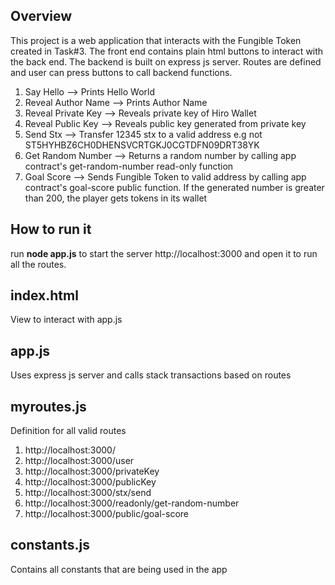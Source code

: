 ## Overview

This project is a web application that interacts with the Fungible Token created in Task#3. The front end contains plain html buttons to interact with the back end. The backend is built on express js server. Routes are defined and user can press buttons to call backend functions.

1. Say Hello --> Prints Hello World
2. Reveal Author Name --> Prints Author Name
3. Reveal Private Key --> Reveals private key of Hiro Wallet
4. Reveal Public Key --> Reveals public key generated from private key
5. Send Stx --> Transfer 12345 stx to a valid address e.g not ST5HYHBZ6CH0DHENSVCRTGKJ0CGTDFN09DRT38YK
6. Get Random Number --> Returns a random number by calling app contract's get-random-number read-only function
7. Goal Score --> Sends Fungible Token to valid address by calling app contract's goal-score public function. If the generated number is greater than 200, the player gets tokens in its wallet

## How to run it

run **node app.js** to start the server http://localhost:3000 and open it to run all the routes.

## index.html

View to interact with app.js

## app.js

Uses express js server and calls stack transactions based on routes

## myroutes.js

Definition for all valid routes

1. http://localhost:3000/
2. http://localhost:3000/user
3. http://localhost:3000/privateKey
4. http://localhost:3000/publicKey
5. http://localhost:3000/stx/send
6. http://localhost:3000/readonly/get-random-number
7. http://localhost:3000/public/goal-score

## constants.js

Contains all constants that are being used in the app
